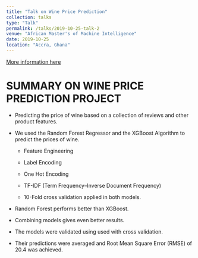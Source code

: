 ```yaml
---
title: "Talk on Wine Price Prediction"
collection: talks
type: "Talk"
permalink: /talks/2019-10-25-talk-2
venue: "African Master's of Machine Intelligence"
date: 2019-10-25
location: "Accra, Ghana"
---
```


[More information here](https://github.com/EmmanuelOwusu/Wine-Price-Prediction)

# SUMMARY ON WINE PRICE PREDICTION PROJECT


* Predicting the price of wine based on a collection of reviews and other product features.

* We used the Random Forest Regressor and the XGBoost Algorithm to predict the prices of wine.

    * Feature Engineering

    * Label Encoding
    
    * One Hot Encoding
    
     * TF-IDF  (Term Frequency–Inverse Document Frequency)
     
     * 10-Fold cross validation applied in both models.

* Random Forest performs better than XGBoost.

* Combining models gives even better results.

* The models were validated using  used with cross validation. 

* Their predictions were averaged and Root Mean Square Error (RMSE) of 20.4 was achieved.
